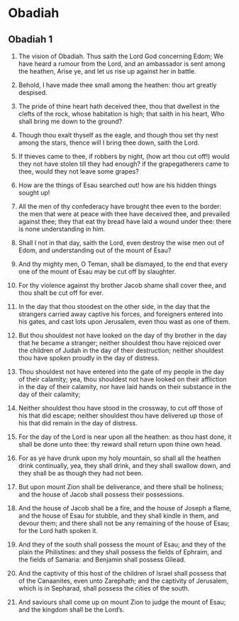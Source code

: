 # Obadiah

## Obadiah 1

1. The vision of Obadiah. Thus saith the Lord God concerning Edom; We have heard a rumour from the Lord, and an ambassador is sent among the heathen, Arise ye, and let us rise up against her in battle.

2. Behold, I have made thee small among the heathen: thou art greatly despised.

3. The pride of thine heart hath deceived thee, thou that dwellest in the clefts of the rock, whose habitation is high; that saith in his heart, Who shall bring me down to the ground?

4. Though thou exalt thyself as the eagle, and though thou set thy nest among the stars, thence will I bring thee down, saith the Lord.

5. If thieves came to thee, if robbers by night, (how art thou cut off!) would they not have stolen till they had enough? if the grapegatherers came to thee, would they not leave some grapes?

6. How are the things of Esau searched out! how are his hidden things sought up!

7. All the men of thy confederacy have brought thee even to the border: the men that were at peace with thee have deceived thee, and prevailed against thee; they that eat thy bread have laid a wound under thee: there is none understanding in him.

8. Shall I not in that day, saith the Lord, even destroy the wise men out of Edom, and understanding out of the mount of Esau?

9. And thy mighty men, O Teman, shall be dismayed, to the end that every one of the mount of Esau may be cut off by slaughter.

10. For thy violence against thy brother Jacob shame shall cover thee, and thou shalt be cut off for ever.

11. In the day that thou stoodest on the other side, in the day that the strangers carried away captive his forces, and foreigners entered into his gates, and cast lots upon Jerusalem, even thou wast as one of them.

12. But thou shouldest not have looked on the day of thy brother in the day that he became a stranger; neither shouldest thou have rejoiced over the children of Judah in the day of their destruction; neither shouldest thou have spoken proudly in the day of distress.

13. Thou shouldest not have entered into the gate of my people in the day of their calamity; yea, thou shouldest not have looked on their affliction in the day of their calamity, nor have laid hands on their substance in the day of their calamity;

14. Neither shouldest thou have stood in the crossway, to cut off those of his that did escape; neither shouldest thou have delivered up those of his that did remain in the day of distress.

15. For the day of the Lord is near upon all the heathen: as thou hast done, it shall be done unto thee: thy reward shall return upon thine own head.

16. For as ye have drunk upon my holy mountain, so shall all the heathen drink continually, yea, they shall drink, and they shall swallow down, and they shall be as though they had not been.

17. But upon mount Zion shall be deliverance, and there shall be holiness; and the house of Jacob shall possess their possessions.

18. And the house of Jacob shall be a fire, and the house of Joseph a flame, and the house of Esau for stubble, and they shall kindle in them, and devour them; and there shall not be any remaining of the house of Esau; for the Lord hath spoken it.

19. And they of the south shall possess the mount of Esau; and they of the plain the Philistines: and they shall possess the fields of Ephraim, and the fields of Samaria: and Benjamin shall possess Gilead.

20. And the captivity of this host of the children of Israel shall possess that of the Canaanites, even unto Zarephath; and the captivity of Jerusalem, which is in Sepharad, shall possess the cities of the south.

21. And saviours shall come up on mount Zion to judge the mount of Esau; and the kingdom shall be the Lord’s.   